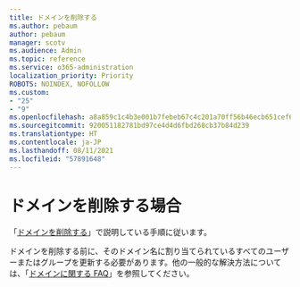 ```yaml
---
title: ドメインを削除する
ms.author: pebaum
author: pebaum
manager: scotv
ms.audience: Admin
ms.topic: reference
ms.service: o365-administration
localization_priority: Priority
ROBOTS: NOINDEX, NOFOLLOW
ms.custom:
- "25"
- "9"
ms.openlocfilehash: a8a859c1c4b3e001b7febeb67c4c201a70ff56b46ecb651cef69d88500846626
ms.sourcegitcommit: 920051182781bd97ce4d4d6fbd268cb37b84d239
ms.translationtype: HT
ms.contentlocale: ja-JP
ms.lasthandoff: 08/11/2021
ms.locfileid: "57891648"
---
```

# <a name="trying-to-remove-your-domain"></a>ドメインを削除する場合

「[ドメインを削除する](https://docs.microsoft.com/microsoft-365/admin/get-help-with-domains/remove-a-domain)」で説明している手順に従います。
  
ドメインを削除する前に、そのドメイン名に割り当てられているすべてのユーザーまたはグループを更新する必要があります。他の一般的な解決方法については、「[ドメインに関する FAQ](https://docs.microsoft.com/microsoft-365/admin/setup/domains-faq)」を参照してください。
  